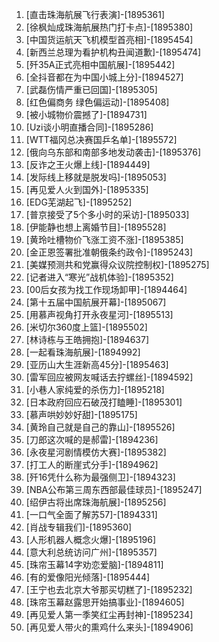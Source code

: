 
1. [直击珠海航展飞行表演]-[1895361]
1. [徐枫灿成珠海航展热门打卡点]-[1895380]
1. [中国货运航天飞机模型首亮相]-[1895454]
1. [新西兰总理为看护机构丑闻道歉]-[1895474]
1. [歼35A正式亮相中国航展]-[1895442]
1. [全抖音都在为中国小城上分]-[1894527]
1. [武磊伤情严重已回国]-[1895305]
1. [红色偏商务 绿色偏运动]-[1895408]
1. [被小城物价震撼了]-[1894731]
1. [Uzi谈小明直播合同]-[1895286]
1. [WTT福冈总决赛国乒名单]-[1895572]
1. [俄向乌东部和南部多地发动袭击]-[1895376]
1. [反诈之王火爆上线]-[1894449]
1. [发际线上移就是脱发吗]-[1895053]
1. [再见爱人火到国外]-[1895335]
1. [EDG芜湖起飞]-[1895252]
1. [普京接受了5个多小时的采访]-[1895033]
1. [伊能静也想上离婚节目]-[1895528]
1. [黄玲吐槽物价飞涨工资不涨]-[1895385]
1. [金正恩签署批准朝俄条约政令]-[1895243]
1. [美媒预测共和党赢得众议院控制权]-[1895275]
1. [记者进入“寒光”战机体验]-[1895352]
1. [00后女孩为找工作现场卸甲]-[1894464]
1. [第十五届中国航展开幕]-[1895067]
1. [用慕声视角打开永夜星河]-[1895513]
1. [米切尔360度上篮]-[1895502]
1. [林诗栋与王皓拥抱]-[1894637]
1. [一起看珠海航展]-[1894992]
1. [亚历山大生涯新高45分]-[1895463]
1. [雷军回应被网友喊话去拧螺丝]-[1894592]
1. [小巷人家纯爱的杀伤力]-[1895218]
1. [日本政府回应石破茂打瞌睡]-[1895301]
1. [慕声哄妙妙好甜]-[1895175]
1. [黄玲自己就是自己的靠山]-[1895526]
1. [刀郎这次喊的是郝雷]-[1894236]
1. [永夜星河剧情模仿大赛]-[1895382]
1. [打工人的断崖式分手]-[1894962]
1. [歼16凭什么称为最强侧卫]-[1894323]
1. [NBA公布第三周东西部最佳球员]-[1895247]
1. [绍伊古将出席珠海航展]-[1895256]
1. [一口气全面了解苏57]-[1894331]
1. [肖战专辑我们]-[1895360]
1. [人形机器人概念火爆]-[1895196]
1. [意大利总统访问广州]-[1895357]
1. [珠帘玉幕14字劝恋爱脑]-[1894811]
1. [有的爱像阳光倾落]-[1895444]
1. [王宁也去北京大爷那买切糕了]-[1895232]
1. [珠帘玉幕赵露思开始搞事业]-[1894605]
1. [再见爱人第一季笑红尘再封神]-[1895234]
1. [再见爱人带火的熏鸡什么来头]-[1894906]
